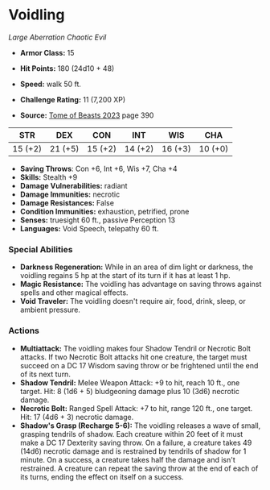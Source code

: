 # Voidling

*Large* *Aberration* *Chaotic Evil*

- **Armor Class:** 15
- **Hit Points:** 180 (24d10 + 48)
- **Speed:** walk 50 ft.

- **Challenge Rating:** 11 (7,200 XP)
- **Source:** [Tome of Beasts 2023](https://koboldpress.com/kpstore/product/tome-of-beasts-1-2023-edition/) page 390

| STR | DEX | CON | INT | WIS | CHA |
| --- | --- | --- | --- | --- | --- |
| 15 (+2) | 21 (+5) | 15 (+2) | 14 (+2) | 16 (+3) | 10 (+0) |

- **Saving Throws**: Con +6, Int +6, Wis +7, Cha +4
- **Skills:** Stealth +9
- **Damage Vulnerabilities:** radiant
- **Damage Immunities:** necrotic
- **Damage Resistances:** False
- **Condition Immunities:** exhaustion, petrified, prone
- **Senses:** truesight 60 ft., passive Perception 13
- **Languages:** Void Speech, telepathy 60 ft.

### Special Abilities

- **Darkness Regeneration:** While in an area of dim light or darkness, the voidling regains 5 hp at the start of its turn if it has at least 1 hp.
- **Magic Resistance:** The voidling has advantage on saving throws against spells and other magical effects.
- **Void Traveler:** The voidling doesn't require air, food, drink, sleep, or ambient pressure.

### Actions

- **Multiattack:** The voidling makes four Shadow Tendril or Necrotic Bolt attacks. If two Necrotic Bolt attacks hit one creature, the target must succeed on a DC 17 Wisdom saving throw or be frightened until the end of its next turn.
- **Shadow Tendril:** Melee Weapon Attack: +9 to hit, reach 10 ft., one target. Hit: 8 (1d6 + 5) bludgeoning damage plus 10 (3d6) necrotic damage.
- **Necrotic Bolt:** Ranged Spell Attack: +7 to hit, range 120 ft., one target. Hit: 17 (4d6 + 3) necrotic damage.
- **Shadow's Grasp (Recharge 5-6):** The voidling releases a wave of small, grasping tendrils of shadow. Each creature within 20 feet of it must make a DC 17 Dexterity saving throw. On a failure, a creature takes 49 (14d6) necrotic damage and is restrained by tendrils of shadow for 1 minute. On a success, a creature takes half the damage and isn't restrained. A creature can repeat the saving throw at the end of each of its turns, ending the effect on itself on a success.
